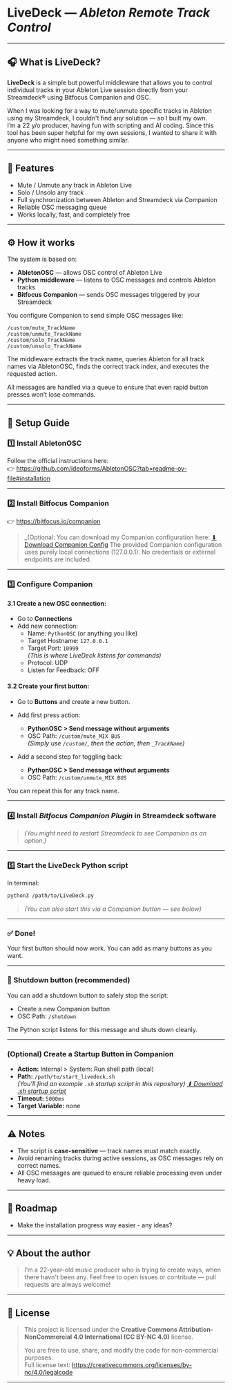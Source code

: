 # LiveDeck — *Ableton Remote Track Control*

---

## 🎧 What is LiveDeck?

**LiveDeck** is a simple but powerful middleware that allows you to control individual tracks in your Ableton Live session directly from your Streamdeck® using Bitfocus Companion and OSC.

When I was looking for a way to mute/unmute specific tracks in Ableton using my Streamdeck, I couldn't find any solution — so I built my own.  
I’m a 22 y/o producer, having fun with scripting and AI coding. Since this tool has been super helpful for my own sessions, I wanted to share it with anyone who might need something similar.

---

## 🚀 Features

- Mute / Unmute any track in Ableton Live
- Solo / Unsolo any track
- Full synchronization between Ableton and Streamdeck via Companion
- Reliable OSC messaging queue
- Works locally, fast, and completely free

---

## ⚙️ How it works

The system is based on:

- **AbletonOSC** — allows OSC control of Ableton Live
- **Python middleware** — listens to OSC messages and controls Ableton tracks
- **Bitfocus Companion** — sends OSC messages triggered by your Streamdeck

You configure Companion to send simple OSC messages like:

```
/custom/mute_TrackName
/custom/unmute_TrackName
/custom/solo_TrackName
/custom/unsolo_TrackName
```

The middleware extracts the track name, queries Ableton for all track names via AbletonOSC, finds the correct track index, and executes the requested action.

All messages are handled via a queue to ensure that even rapid button presses won’t lose commands.

---

## 🔧 Setup Guide

### 1️⃣ Install AbletonOSC

Follow the official instructions here:  
👉 https://github.com/ideoforms/AbletonOSC?tab=readme-ov-file#installation

---

### 2️⃣ Install Bitfocus Companion

👉 https://bitfocus.io/companion

> _(Optional: You can download my Companion configuration here: [⬇ Download Companion Config](LiveDeck.companionconfig)
The provided Companion configuration uses purely local connections (127.0.0.1). No credentials or external endpoints are included.
---

### 3️⃣ Configure Companion

#### 3.1 Create a new OSC connection:

- Go to **Connections**
- Add new connection:
    - Name: `PythonOSC` (or anything you like)
    - Target Hostname: `127.0.0.1`
    - Target Port: `10999`  
      *(This is where LiveDeck listens for commands)*
    - Protocol: UDP
    - Listen for Feedback: OFF

#### 3.2 Create your first button:

- Go to **Buttons** and create a new button.
- Add first press action:
    - **PythonOSC > Send message without arguments**
    - OSC Path: `/custom/mute_MIX BUS`  
      *(Simply use `/custom/`, then the action, then `_TrackName`)*

- Add a second step for toggling back:
    - **PythonOSC > Send message without arguments**
    - OSC Path: `/custom/unmute_MIX BUS`

You can repeat this for any track name.

---

### 4️⃣ Install *Bitfocus Companion Plugin* in Streamdeck software

> _(You might need to restart Streamdeck to see Companion as an option.)_

---

### 5️⃣ Start the LiveDeck Python script

In terminal:

```bash
python3 /path/to/LiveDeck.py
```

> _(You can also start this via a Companion button — see below)_

---

### ✅ Done!

Your first button should now work. You can add as many buttons as you want.

---

### 🔴 Shutdown button (recommended)

You can add a shutdown button to safely stop the script:

- Create a new Companion button
- OSC Path: `/shutdown`

The Python script listens for this message and shuts down cleanly.

---

### (Optional) Create a Startup Button in Companion

- **Action:** Internal > System: Run shell path (local)
- **Path:** `/path/to/start_livedeck.sh`  
  _(You'll find an example `.sh` startup script in this repository) [⬇ Download .sh startup script](start_livedeck.sh)_
- **Timeout:** `5000ms`
- **Target Variable:** none

---

## ⚠️ Notes

- The script is **case-sensitive** — track names must match exactly.
- Avoid renaming tracks during active sessions, as OSC messages rely on correct names.
- All OSC messages are queued to ensure reliable processing even under heavy load.

---

## 🎯 Roadmap

- Make the installation progress way easier - any ideas?

---

## 💡 About the author

> I’m a 22-year-old music producer who is trying to create ways, when there havn't been any.
> Feel free to open issues or contribute — pull requests are always welcome!

---

## 📄 License

> This project is licensed under the **Creative Commons Attribution-NonCommercial 4.0 International (CC BY-NC 4.0)** license.  
>   
> You are free to use, share, and modify the code for non-commercial purposes.  
> Full license text: https://creativecommons.org/licenses/by-nc/4.0/legalcode

---

